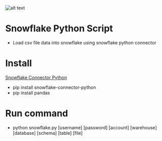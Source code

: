 ![alt text](http://vision.bi/wp-content/uploads/2019/01/Snowflake_Computing-logo-e1547491263529.png "Snowflake Computing")

# Snowflake Python Script
- Load csv file data into snowflake using snowflake python connector

# Install
[Snowflake Connector Python](https://pypi.org/project/snowflake-connector-python/)
- pip install snowflake-connector-python
- pip install pandas

# Run command
- python snowflake.py [username] [password] [account] [warehouse] [database] [schema] [table] [file]
